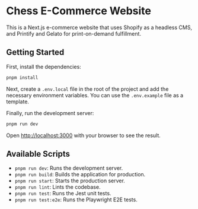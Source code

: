 # Chess E-Commerce Website

This is a Next.js e-commerce website that uses Shopify as a headless CMS, and Printify and Gelato for print-on-demand fulfillment.

## Getting Started

First, install the dependencies:

```bash
pnpm install
```

Next, create a `.env.local` file in the root of the project and add the necessary environment variables. You can use the `.env.example` file as a template.

Finally, run the development server:

```bash
pnpm run dev
```

Open [http://localhost:3000](http://localhost:3000) with your browser to see the result.

## Available Scripts

- `pnpm run dev`: Runs the development server.
- `pnpm run build`: Builds the application for production.
- `pnpm run start`: Starts the production server.
- `pnpm run lint`: Lints the codebase.
- `pnpm run test`: Runs the Jest unit tests.
- `pnpm run test:e2e`: Runs the Playwright E2E tests.
